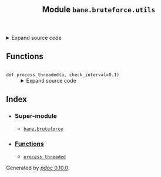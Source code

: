 <body>
<main>
<article id="content">
<header>
<h1 class="title">Module <code>bane.bruteforce.utils</code></h1>
</header>
<section id="section-intro">
<details class="source">
<summary>
<span>Expand source code</span>
</summary>
<pre><code class="python">import requests, random, smtplib, telnetlib, sys, os, hashlib, base64, subprocess, time, xtelnet, os, threading  # ,requests_ntlm
import urllib3

urllib3.disable_warnings(urllib3.exceptions.InsecureRequestWarning)
from ftplib import FTP
from ..common.payloads import *
from ..utils.proxer import get_socks_proxy_socket

if os.path.isdir(&#34;/data/data&#34;) == True:
    adr = True
if os.path.isdir(&#34;/data/data/com.termux/&#34;) == True:
    termux = True
import pymysql
from ..utils.pager import *
from ..scanners.cms.wp import wpadmin
from ..cryptographers.hasher import *
from ..utils.pager import *



def process_threaded(a, check_interval=0.1):
    while True:
        try:
            if a.done() == True:
                try:
                    return a.result
                except:
                    pass
                try:
                    return a.counter
                except:
                    return
            time.sleep(check_interval)
        except KeyboardInterrupt:
            a.stop = True
            try:
                return a.result
            except:
                pass
            try:
                return a.counter
            except:
                pass</code></pre>
</details>
</section>
<section>
</section>
<section>
</section>
<section>
<h2 class="section-title" id="header-functions">Functions</h2>
<dl>
<dt id="bane.bruteforce.utils.process_threaded"><code class="name flex">
<span>def <span class="ident">process_threaded</span></span>(<span>a, check_interval=0.1)</span>
</code></dt>
<dd>
<div class="desc"></div>
<details class="source">
<summary>
<span>Expand source code</span>
</summary>
<pre><code class="python">def process_threaded(a, check_interval=0.1):
    while True:
        try:
            if a.done() == True:
                try:
                    return a.result
                except:
                    pass
                try:
                    return a.counter
                except:
                    return
            time.sleep(check_interval)
        except KeyboardInterrupt:
            a.stop = True
            try:
                return a.result
            except:
                pass
            try:
                return a.counter
            except:
                pass</code></pre>
</details>
</dd>
</dl>
</section>
<section>
</section>
</article>
<nav id="sidebar">
<h1>Index</h1>
<div class="toc">
<ul></ul>
</div>
<ul id="index">
<li><h3>Super-module</h3>
<ul>
<li><code><a title="bane.bruteforce" href="index.md">bane.bruteforce</a></code></li>
</ul>
</li>
<li><h3><a href="#header-functions">Functions</a></h3>
<ul class="">
<li><code><a title="bane.bruteforce.utils.process_threaded" href="#bane.bruteforce.utils.process_threaded">process_threaded</a></code></li>
</ul>
</li>
</ul>
</nav>
</main>
<footer id="footer">
<p>Generated by <a href="https://pdoc3.github.io/pdoc" title="pdoc: Python API documentation generator"><cite>pdoc</cite> 0.10.0</a>.</p>
</footer>
</body>
</html>
